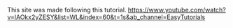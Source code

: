 This site was made following this tutorial.
https://www.youtube.com/watch?v=lAOkx2yZESY&list=WL&index=60&t=1s&ab_channel=EasyTutorials
